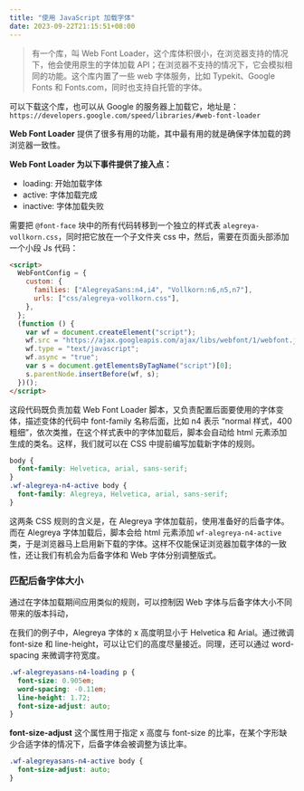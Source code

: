 ```yaml
---
title: "使用 JavaScript 加载字体"
date: 2023-09-22T21:15:51+08:00
---
```


> 有一个库，叫 Web Font Loader，这个库体积很小，在浏览器支持的情况下，他会使用原生的字体加载 API；在浏览器不支持的情况下，它会模拟相同的功能。这个库内置了一些 web 字体服务，比如 Typekit、Google Fonts 和 Fonts.com，同时也支持自托管的字体。

可以下载这个库，也可以从 Google 的服务器上加载它，地址是：`https://developers.google.com/speed/libraries/#web-font-loader`

**Web Font Loader** 提供了很多有用的功能，其中最有用的就是确保字体加载的跨浏览器一致性。

**Web Font Loader 为以下事件提供了接入点：**

- loading: 开始加载字体
- active: 字体加载完成
- inactive: 字体加载失败

需要把 `@font-face` 块中的所有代码转移到一个独立的样式表 `alegreya-vollkorn.css`，同时把它放在一个子文件夹 css 中，然后，需要在页面头部添加一个小段 Js 代码：

```html
<script>
  WebFontConfig = {
    custom: {
      families: ["AlegreyaSans:n4,i4", "Vollkorn:n6,n5,n7"],
      urls: ["css/alegreya-vollkorn.css"],
    },
  };
  (function () {
    var wf = document.createElement("script");
    wf.src = "https://ajax.googleapis.com/ajax/libs/webfont/1/webfont.js";
    wf.type = "text/javascript";
    wf.async = "true";
    var s = document.getElementsByTagName("script")[0];
    s.parentNode.insertBefore(wf, s);
  })();
</script>
```

这段代码既负责加载 Web Font Loader 脚本，又负责配置后面要使用的字体变体，描述变体的代码中 font-family 名称后面，比如 n4 表示 “normal 样式，400 粗细”，依次类推，在这个样式表中的字体加载后，脚本会自动给 html 元素添加生成的类名。这样，我们就可以在 CSS 中提前编写加载新字体的规则。

```css
body {
  font-family: Helvetica, arial, sans-serif;
}
.wf-alegreya-n4-active body {
  font-family: Alegreya, Helvetica, arial, sans-serif;
}
```

这两条 CSS 规则的含义是，在 Alegreya 字体加载前，使用准备好的后备字体。而在 Alegreya 字体加载后，脚本会给 html 元素添加 `wf-alegreya-n4-active` 类，于是浏览器马上启用新下载的字体。这样不仅能保证浏览器加载字体的一致性，还让我们有机会为后备字体和 Web 字体分别调整版式。

### 匹配后备字体大小

通过在字体加载期间应用类似的规则，可以控制因 Web 字体与后备字体大小不同带来的版本抖动，

在我们的例子中，Alegreya 字体的 x 高度明显小于 Helvetica 和 Arial。通过微调 font-size 和 line-height，可以让它们的高度尽量接近。同理，还可以通过 word-spacing 来微调字符宽度。

```css
.wf-alegreyasans-n4-loading p {
  font-size: 0.905em;
  word-spacing: -0.11em;
  line-height: 1.72;
  font-size-adjust: auto;
}
```

**font-size-adjust** 这个属性用于指定 x 高度与 font-size 的比率，在某个字形缺少合适字体的情况下，后备字体会被调整为该比率。

```css
.wf-alegreyasans-n4-active body {
  font-size-adjust: auto;
}
```
